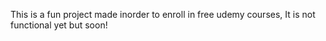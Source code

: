 This is a fun project made inorder to enroll in free udemy courses, It is not functional yet but soon!

